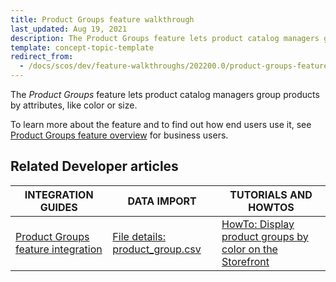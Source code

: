 ```yaml
---
title: Product Groups feature walkthrough
last_updated: Aug 19, 2021
description: The Product Groups feature lets product catalog managers group products by attributes, like color or size.
template: concept-topic-template
redirect_from:
  - /docs/scos/dev/feature-walkthroughs/202200.0/product-groups-feature-walkthrough.html
---
```


The _Product Groups_ feature lets product catalog managers group products by attributes, like color or size.


To learn more about the feature and to find out how end users use it, see [Product Groups feature overview](/docs/scos/user/features/{{page.version}}/product-groups-feature-overview.html) for business users.


## Related Developer articles

|INTEGRATION GUIDES | DATA IMPORT | TUTORIALS AND HOWTOS |
|---------|---------|---------|
| [Product Groups feature integration](/docs/scos/dev/feature-integration-guides/{{page.version}}/product-groups-feature-integration.html) | [File details: product_group.csv](/docs/scos/dev/data-import/{{page.version}}/data-import-categories/merchandising-setup/product-merchandising/file-details-product-group.csv.html)  | [HowTo: Display product groups by color on the Storefront](/docs/scos/dev/tutorials-and-howtos/howtos/feature-howtos/howto-display-product-groups-by-color-on-the-storefront.html)  |
